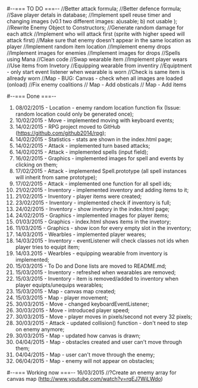 #--=== TO DO ===--
//Better attack formula;
//Better defence formula;
//Save player detals in database;
//Implement spell reuse timer and changing images (v0.1 two different images: a)usable; b) not usable );
//Rewrite Enemy Object to Constructors;
//Generate random damage for each attck
//Implement who will attack first (sprite with higher speed will attack first)
//Make sure that enemy doesn't appear in the same location as player
//Implement random item location
//Implement enemy drops
//Implement images for enemies
//Implement images for drops
//Spells using Mana
//Clean code
//Swap wearable item
//Implement player wears
//Use items from Invetory
//Equipping wearable from inventiry
//Equiptment - only start event listener when wearable is worn
//Check is same item is allready worn
//Map - BUG: Canvas - check when all images are loaded (onload)
//Fix enemy coalitions
// Map - Add obsticals
// Map - Add items


#--=== Done ===--
1. 08/02/2015 - Location - enemy random location function fix (Issue: random location could only be generated once);
2. 10/02/2015 - Move - implemented moving with keyboard events;
3. 14/02/2015 - RPG project moved to GitHub (https://github.com/github2014/rpg);
4. 14/02/2015 - Statistics - stats are shown in the index.html page;
5. 14/02/2015 - Attack - implemented turn based attacks;
6. 14/02/0215 - Attack - implemented spells (input field);
7. 16/02/2015 - Graphics - implemented images for spell and events by clicking on them;
8. 17/02/2015 - Attack - implemented Spell.prototype (all spell instances will inherit from same prototype);
9. 17/02/2015 - Attack - implemented one function for all spell ids; 
10. 21/02/2015 - Inventory - implemented inventory and adding items to it;
11. 21/02/2015 - Inventory - player items were created;
12. 23/02/2015 - Inventory - implemented check if inventory is full;
13. 24/02/2015 - Inventory - show invetory in the index.html page;
14. 24/02/2015 - Graphics - implemented images for player items;
15. 01/03/2015 - Graphics - index.html shows items in the invetory; 
16. 11/03/2015 - Graphics - show icon for every empty slot in the inventory;
17. 14/03/2015 - Wearbles - implemented player weares;
18. 14/03/2015 - Inventory - eventListener will check classes not ids when player tries to equipt item;
19. 14/03.2015 - Wearbles - equipping wearable from inventory is implemented;
20. 15/03/2015 - To Do and Done lists are moved to README.md;
21. 15/03/2015 - Inventory - refreshed when wearables are removed; 
22. 15/03/2015 - Inventory - item is removed/added to inventory when player equipts/unequips wearables; 
23. 15/03/2015 - Map - canvas map created;
24. 15/03/2015 - Map - player movement;
25. 30/03/2015 - Move - changed keyboardEventListener;
26. 30/03/2015 - Move - introduced player speed;
27. 30/03/2015 - Move - player moves in pixels/second not every 32 pixels;
28. 30/03/2015 - Attack - updated collision() function - don't need to step on enemy anymore; 
29. 30/03/2015 - Map - updated how canvas is drawn;
30. 04/04/2015 - Map - obstacles created and user can't move through them;
31. 04/04/2015 - Map - user can't move through the enemy;
32. 06/04/2015 - Map - enemy will not appear on obstacles;


#--=== Working now ===--
16/03/2015
//?Create an enemy array for canvas map (http://www.youtube.com/watch?v=rqEJ7WiLWdo)


